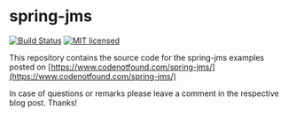# spring-jms

[![Build Status](https://travis-ci.org/code-not-found/spring-jms.svg?branch=master)](https://travis-ci.org/code-not-found/spring-jms)
[![MIT licensed](https://img.shields.io/badge/license-MIT-blue.svg)](./LICENSE)

This repository contains the source code for the spring-jms examples posted on [https://www.codenotfound.com/spring-jms/](https://www.codenotfound.com/spring-jms/)

In case of questions or remarks please leave a comment in the respective blog post. Thanks!